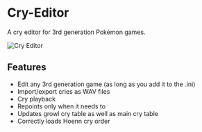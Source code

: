 # Cry-Editor
A cry editor for 3rd generation Pokémon games.

![Cry Editor](http://i.imgur.com/0eg154z.png)

## Features
* Edit any 3rd generation game (as long as you add it to the .ini)
* Import/export cries as WAV files
* Cry playback
* Repoints only when it needs to
* Updates growl cry table as well as main cry table
* Correctly loads Hoenn cry order

